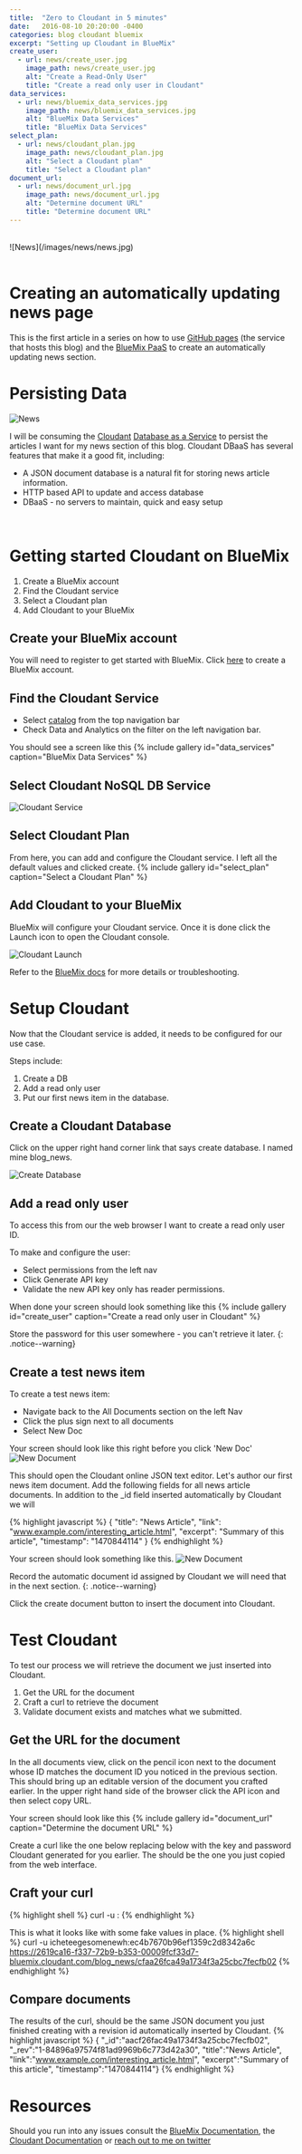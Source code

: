 ```yaml
---
title:  "Zero to Cloudant in 5 minutes"
date:   2016-08-10 20:20:00 -0400
categories: blog cloudant bluemix
excerpt: "Setting up Cloudant in BlueMix"
create_user:
  - url: news/create_user.jpg
    image_path: news/create_user.jpg
    alt: "Create a Read-Only User"
    title: "Create a read only user in Cloudant"
data_services:
  - url: news/bluemix_data_services.jpg
    image_path: news/bluemix_data_services.jpg
    alt: "BlueMix Data Services"
    title: "BlueMix Data Services"
select_plan:
  - url: news/cloudant_plan.jpg
    image_path: news/cloudant_plan.jpg
    alt: "Select a Cloudant plan"
    title: "Select a Cloudant plan"
document_url:
  - url: news/document_url.jpg
    image_path: news/document_url.jpg
    alt: "Determine document URL"
    title: "Determine document URL"
---
```

<br>
![News](/images/news/news.jpg)
<br>
<br>

# Creating an automatically updating news page

This is the first article in a series on how to use [GitHub pages](https://pages.github.com/) (the service that hosts this blog) and the [BlueMix PaaS](http://www.ibm.com/BlueMix) to create an automatically updating news section.

# Persisting Data

![News](/images/news/cloudant.jpg)

I will be consuming the [Cloudant](http://www.ibm.com/Cloudant) [Database as a Service](https://en.wikipedia.org/wiki/Cloud_database) to persist the articles I want for my news section of this blog.  Cloudant DBaaS has several features that make it a good fit, including:

 * A JSON document database is a natural fit for storing news article information.
 * HTTP based API to update and access database
 * DBaaS - no servers to maintain, quick and easy setup

 <br>

# Getting started Cloudant on BlueMix

1. Create a BlueMix account
2. Find the Cloudant service
3. Select a Cloudant plan
4. Add Cloudant to your BlueMix

## Create your BlueMix account
You will need to register to get started with BlueMix.  Click [here](https://console.ng.bluemix.net/registration/) to create a BlueMix account.

## Find the Cloudant Service
* Select [catalog](https://console.ng.bluemix.net/catalog/) from the top navigation bar
* Check Data and Analytics on the filter on the left navigation bar.  

You should see a screen like this
{% include gallery id="data_services" caption="BlueMix Data Services" %}

## Select Cloudant NoSQL DB Service

![Cloudant Service](/images/news/cloudant_service.jpg)

## Select Cloudant Plan
From here, you can add and configure the Cloudant service.  I left all the default values and clicked create.
{% include gallery id="select_plan" caption="Select a Cloudant Plan" %}

## Add Cloudant to your BlueMix
BlueMix will configure your Cloudant service.  Once it is done click the Launch icon to open the Cloudant console.

![Cloudant Launch](/images/news/cloudant_launch.jpg)

Refer to the [BlueMix docs](https://console.ng.bluemix.net/docs/) for more details or troubleshooting.

# Setup Cloudant

Now that the Cloudant service is added, it needs to be configured for our use case.
<br>

Steps include:

1. Create a DB
2. Add a read only user
3. Put our first news item in the database.

## Create a Cloudant Database
Click on the upper right hand corner link that says create database.  I named mine blog_news.

![Create Database](/images/news/create_database.jpg)

## Add a read only user
To access this from our the web browser I want to create a read only user ID.
<br>

To make and configure the user:

* Select permissions from the left nav
* Click Generate API key
* Validate the new API key only has reader permissions.

When done your screen should look something like this
{% include gallery id="create_user" caption="Create a read only user in Cloudant" %}

Store the password for this user somewhere - you can't retrieve it later.
{: .notice--warning}

## Create a test news item

To create a test news item:

 * Navigate back to the All Documents section on the left Nav
 * Click the plus sign next to all documents
 * Select New Doc

Your screen should look like this right before you click 'New Doc'
![New Document](/images/news/create_document.jpg)

This should open the Cloudant online JSON text editor. Let's author our first news item document. Add the following fields for all news article documents.
In addition to the \_id field inserted automatically by Cloudant we will

{% highlight javascript %}
{
  "title": "News Article",
  "link": "www.example.com/interesting_article.html",
  "excerpt": "Summary of this article",
  "timestamp": "1470844114"
}
{% endhighlight %}

Your screen should look something like this.
![New Document](/images/news/example_document.jpg)

Record the automatic document id assigned by Cloudant we will need that in the next section.
{: .notice--warning}

Click the create document button to insert the document into Cloudant.

# Test Cloudant
To test our process we will retrieve the document we just inserted into Cloudant.

1. Get the URL for the document
2. Craft a curl to retrieve the document
3. Validate document exists and matches what we submitted.

## Get the URL for the document
In the all documents view, click on the pencil icon next to the document whose ID matches the document ID you noticed in the previous section.
This should bring up an editable version of the document you crafted earlier.  In the upper right hand side of the browser click the API icon and then
select copy URL.  

Your screen should look like this
{% include gallery id="document_url" caption="Determine the document URL" %}

Create a curl like the one below replacing <key> <password> below with the key and password Cloudant generated for you earlier. The <url> should be the one you just
copied from the web interface.

## Craft your curl
{% highlight shell %}
curl -u <key>:<password> <url>
{% endhighlight %}

This is what it looks like with some fake values in place.
{% highlight shell %}
curl -u icheteegesomenewh:ec4b7670b96ef1359c2d8342a6c https://2619ca16-f337-72b9-b353-00009fcf33d7-bluemix.cloudant.com/blog_news/cfaa26fca49a1734f3a25cbc7fecfb02
{% endhighlight %}

## Compare documents
The results of the curl, should be the same JSON document you just finished creating with a revision id automatically inserted by Cloudant.
{% highlight javascript %}
{ "_id":"aacf26fac49a1734f3a25cbc7fecfb02",
  "_rev":"1-84896a97574f81ad9969b6c773d42a30",
  "title":"News Article",
  "link":"www.example.com/interesting_article.html",
  "excerpt":"Summary of this article",
  "timestamp":"1470844114"}
{% endhighlight %}


# Resources
Should you run into any issues consult the [BlueMix Documentation](https://console.ng.bluemix.net/docs/), the [Cloudant Documentation](https://docs.cloudant.com/) or [reach out to me on twitter](https://twitter.com/boc_tothefuture)
